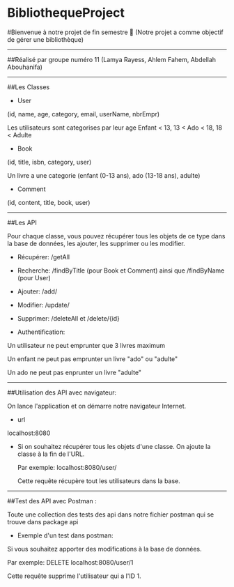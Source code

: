# BibliothequeProject
#Bienvenue à notre projet de fin semestre 👋
(Notre projet a comme objectif de gérer une bibliothèque)
***
##Réalisé par groupe numéro 11
(Lamya Rayess, Ahlem Fahem, Abdellah Abouhanifa)
***
##Les Classes
* User

(id, name, age, category, email, userName, nbrEmpr)

Les utilisateurs sont categorises par leur age Enfant < 13, 13 < Ado < 18, 18 < Adulte

* Book 

(id, title, isbn, category, user)

Un livre a une categorie (enfant (0-13 ans), ado (13-18 ans), adulte)

* Comment

(id, content, title, book, user)
***
##Les API

Pour chaque classe, vous pouvez récupérer tous les objets de ce type dans la base de données, les ajouter, les supprimer ou les modifier.

* Récupérer: /getAll

* Recherche: /findByTitle (pour Book et Comment) ainsi que /findByName (pour User)

* Ajouter: /add/

* Modifier: /update/

* Supprimer: /deleteAll et /delete/{id}

* Authentification: 

Un utilisateur ne peut emprunter que 3 livres maximum

Un enfant ne peut pas emprunter un livre "ado" ou "adulte"

Un ado ne peut pas enprunter un livre "adulte"

***
##Utilisation des API avec navigateur:

On lance l'application et on démarre notre navigateur Internet.
 
* url

localhost:8080

* Si on souhaitez récupérer tous les objets d'une classe. On ajoute la classe à la fin de l'URL.
  
  Par exemple: localhost:8080/user/
  
  Cette requête récupère tout les utilisateurs dans la base.
***
  
##Test des API avec Postman :
  
Toute une collection des tests des api dans notre fichier postman qui se trouve dans package api

* Exemple d'un test dans postman:

Si vous souhaitez apporter des modifications à la base de données.

Par exemple: DELETE localhost:8080/user/1

Cette requête supprime l'utilisateur qui a l'ID 1.
